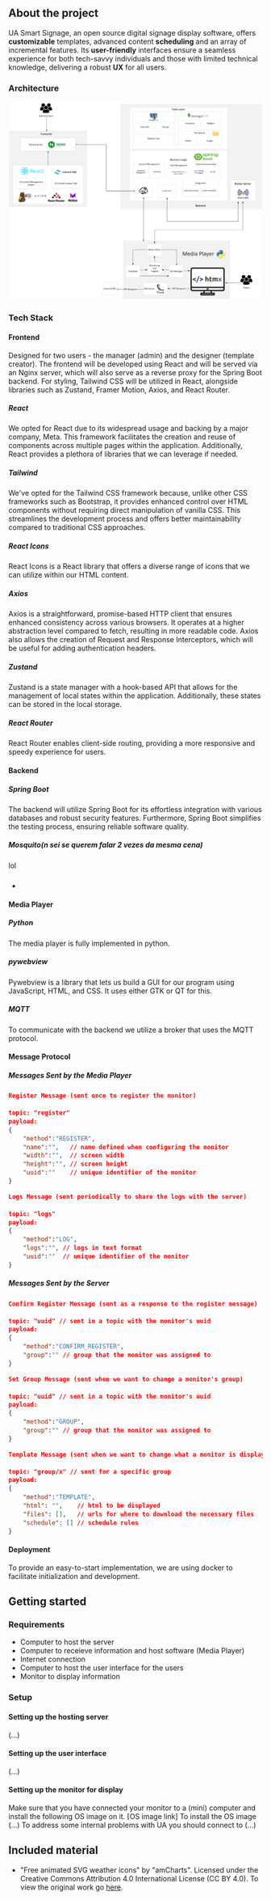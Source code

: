 ## About the project
UA Smart Signage, an open source digital signage display software, offers **customizable** templates, advanced content **scheduling** and an array of incremental features. 
Its **user-friendly** interfaces ensure a seamless experience for both tech-savvy individuals and those with limited technical knowledge, delivering a robust **UX** for all users.

### Architecture
![image](files/architecture.png)

### Tech Stack
#### Frontend
Designed for two users - the manager (admin) and the designer (template creator).
The frontend will be developed using React and will be served via an Nginx server, which will also serve as a reverse proxy for the Spring Boot backend. For styling, Tailwind CSS will be utilized in React, alongside libraries such as Zustand, Framer Motion, Axios, and React Router.
##### React
We opted for React due to its widespread usage and backing by a major company, Meta. This framework facilitates the creation and reuse of components across multiple pages within the application.  Additionally, React provides a plethora of libraries that we can leverage if needed.
##### Tailwind
We've opted for the Tailwind CSS framework because, unlike other CSS frameworks such as Bootstrap, it provides enhanced control over HTML components without requiring direct manipulation of vanilla CSS. This streamlines the development process and offers better maintainability compared to traditional CSS approaches.
##### React Icons
React Icons is a React library that offers a diverse range of icons that we can utilize within our HTML content.
##### Axios
Axios is a straightforward, promise-based HTTP client that ensures enhanced consistency across various browsers. It operates at a higher abstraction level compared to fetch, resulting in more readable code. Axios also allows the creation of Request and Response Interceptors, which will be useful for adding authentication headers.
##### Zustand
Zustand is a state manager with a hook-based API that allows for the management of local states within the application. Additionally, these states can be stored in the local storage.
##### React Router
React Router enables client-side routing, providing a more responsive and speedy experience for users.

#### Backend
##### Spring Boot
The backend will utilize Spring Boot for its effortless integration with various databases and robust security features. Furthermore, Spring Boot simplifies the testing process, ensuring reliable software quality.
##### Mosquito(n sei se querem falar 2 vezes da mesma cena)
lol
##### 

- 
#### Media Player

##### Python
The media player is fully implemented in python.

##### pywebview
Pywebview is a library that lets us build a GUI for our program using JavaScript, HTML, and CSS. It uses either GTK or QT for this.

##### MQTT
To communicate with the backend we utilize a broker that uses the MQTT protocol.

#### Message Protocol

##### Messages Sent by the Media Player

```json
Register Message (sent once to register the monitor)

topic: "register"
payload: 
{
    "method":"REGISTER",
    "name":"",   // name defined when configuring the monitor
    "width":"",  // screen width
    "height":"", // screen height
    "uuid":""    // unique identifier of the monitor
}
```

```json
Logs Message (sent periodically to share the logs with the server)

topic: "logs"
payload: 
{
    "method":"LOG",
    "logs":"", // logs in text format
    "uuid":""  // unique identifier of the monitor
}
```

##### Messages Sent by the Server

```json
Confirm Register Message (sent as a response to the register message)

topic: "uuid" // sent in a topic with the monitor's uuid
payload: 
{
    "method":"CONFIRM_REGISTER",
    "group":"" // group that the monitor was assigned to
}
```

```json
Set Group Message (sent when we want to change a monitor's group)

topic: "uuid" // sent in a topic with the monitor's uuid
payload: 
{
    "method":"GROUP",
    "group":"" // group that the monitor was assigned to
}
```

```json
Template Message (sent when we want to change what a monitor is displaying)

topic: "group/x" // sent for a specific group
payload: 
{
    "method":"TEMPLATE",
    "html": "",    // html to be displayed
    "files": [],   // urls for where to download the necessary files
    "schedule": [] // schedule rules
}
```

#### Deployment
To provide an easy-to-start implementation, we are using docker to facilitate initialization and development.

## Getting started
### Requirements
- Computer to host the server
- Computer to receieve information and host software (Media Player)
- Internet connection
- Computer to host the user interface for the users
- Monitor to display information
### Setup
#### Setting up the hosting server
(...)
#### Setting up the user interface
(...)
#### Setting up the monitor for display 
Make sure that you have connected your monitor to a (mini) computer and install the following OS image on it.
[OS image link]
To install the OS image (...)
To address some internal problems with UA you should connect to (...)

## Included material

- "Free animated SVG weather icons" by "amCharts". Licensed under the Creative Commons Attribution 4.0 International License (CC BY 4.0). To view the original work go [here](https://www.amcharts.com/free-animated-svg-weather-icons/ "free-animated-svg-weather-icons").
